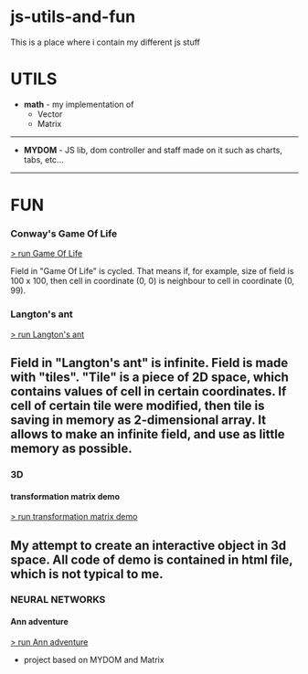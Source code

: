 # js-utils-and-fun
This is a place where i contain my different js stuff
# UTILS
- **math** - my implementation of 
    - Vector
    - Matrix

---
- **MYDOM** - JS lib, dom controller and staff made on it such as charts, tabs, etc... 
---
# FUN
### Conway's Game Of Life
[> run Game Of Life](https://devmule.github.io/js-utils-and-fun/conways-game-of-life/)

Field in "Game Of Life" is cycled. That means if, for example, size of field is 100 x 100, 
then cell in coordinate (0, 0) is neighbour to cell in coordinate (0, 99).

### Langton's ant
[> run Langton's ant](https://devmule.github.io/js-utils-and-fun/langtons-ant/)

Field in "Langton's ant" is infinite. Field is made with "tiles". "Tile" is a piece of 2D space,
which contains values of cell in certain coordinates. If cell of certain tile were modified, 
then tile is saving in memory as 2-dimensional array. It allows to make an infinite field, and use 
as little memory as possible.
---
### 3D
#### transformation matrix demo
[> run transformation matrix demo](https://devmule.github.io/js-utils-and-fun/transformation-matrix/)

My attempt to create an interactive object in 3d space. 
All code of demo is contained in html file, which is not typical to me.
---
### NEURAL NETWORKS
#### Ann adventure
[> run Ann adventure](https://devmule.github.io/js-utils-and-fun/ann-adventure/)
- project based on MYDOM and Matrix

